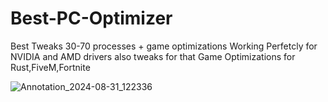 # Best-PC-Optimizer
Best Tweaks 30-70 processes + game optimizations
Working Perfetcly for NVIDIA and AMD drivers also tweaks for that
Game Optimizations for Rust,FiveM,Fortnite



![Annotation_2024-08-31_122336](https://github.com/user-attachments/assets/4425d4bb-d215-480a-91ea-94d1f04a1ced)
